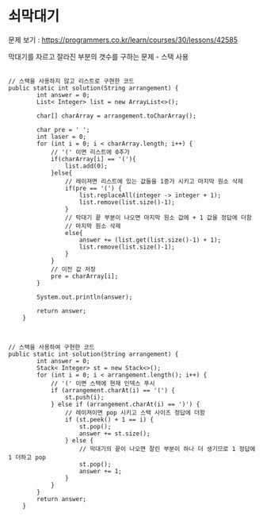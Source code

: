 # 쇠막대기

문제 보기 : <https://programmers.co.kr/learn/courses/30/lessons/42585>

막대기를 자르고 잘라진 부분의 갯수를 구하는 문제 - 스택 사용


<pre> <code>
// 스택을 사용하지 않고 리스트로 구현한 코드
public static int solution(String arrangement) {
        int answer = 0;
        List< Integer> list = new ArrayList<>();

        char[] charArray = arrangement.toCharArray();

        char pre = ' ';
        int laser = 0;
        for (int i = 0; i < charArray.length; i++) {
            // '(' 이면 리스트에 0추가
            if(charArray[i] == '('){
                list.add(0);
            }else{
                // 레이져면 리스트에 있는 값들을 1증가 시키고 마지막 원소 삭제
                if(pre == '(') {
                    list.replaceAll(integer -> integer + 1);
                    list.remove(list.size()-1);
                }
                // 막대기 끝 부분이 나오면 마지막 원소 값에 + 1 값을 정답에 더함
                // 마지막 원소 삭제
                else{
                    answer += (list.get(list.size()-1) + 1);
                    list.remove(list.size()-1);
                }
            }
            // 이전 값 저장
            pre = charArray[i];
        }

        System.out.println(answer);

        return answer;
    }

</code></pre>

<pre><code>
// 스택을 사용하여 구현한 코드
public static int solution(String arrangement) {
        int answer = 0;
        Stack< Integer> st = new Stack<>();
        for (int i = 0; i < arrangement.length(); i++) {
            // '(' 이면 스택에 현재 인덱스 푸시
            if (arrangement.charAt(i) == '(') {
                st.push(i);
            } else if (arrangement.charAt(i) == ')') {
                // 레이져이면 pop 시키고 스택 사이즈 정답에 더함
                if (st.peek() + 1 == i) {
                    st.pop();
                    answer += st.size(); 
                } else {
                    // 막대기의 끝이 나오면 잘린 부분이 하나 더 생기므로 1 정답에 1 더하고 pop
                    st.pop();
                    answer += 1;
                }
            }
        }
        return answer;
    }

</code></pre>